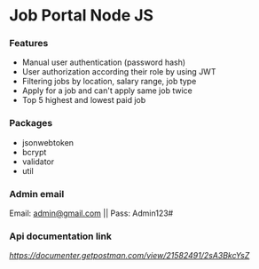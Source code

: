 # Job Portal Node JS

### Features 
* Manual user authentication (password hash)
* User authorization according their role by using JWT
* Filtering jobs by location, salary range, job type
* Apply for a job and can't apply same job twice
* Top 5 highest and lowest paid job


### Packages
* jsonwebtoken
* bcrypt
* validator 
* util

### Admin email 
Email: admin@gmail.com || Pass: Admin123#

### Api documentation link
_https://documenter.getpostman.com/view/21582491/2sA3BkcYsZ_
